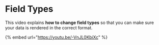 # Field Types

This video explains **how to change field types** so that you can make sure your data is rendered in the correct format.&#x20;

{% embed url="https://youtu.be/-VnJL0KbiXc" %}
